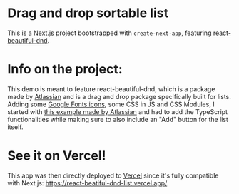 # Drag and drop sortable list

This is a [Next.js](https://nextjs.org/) project bootstrapped with `create-next-app`, featuring [react-beautiful-dnd](https://github.com/atlassian/react-beautiful-dnd).

#  Info on the project:
This demo is meant to feature react-beautiful-dnd, which is a package made by [Atlassian](https://www.atlassian.com/) and is a drag and drop package specifically built for lists. Adding some [Google Fonts icons](https://fonts.google.com/icons), some CSS in JS and CSS Modules, I started with [this example made by Atlassian](https://codesandbox.io/s/k260nyxq9v?file=/index.js) and had to add the TypeScript functionalities while making sure to also include an "Add" button for the list itself.

#  See it on Vercel!
This app was then directly deployed to [Vercel](https://vercel.com/) since it's fully compatible with Next.js:
https://react-beatiful-dnd-list.vercel.app/
